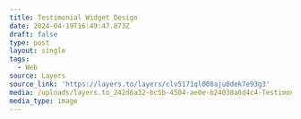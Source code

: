```yaml
---
title: Testimonial Widget Design
date: 2024-04-19T16:49:47.873Z
draft: false
type: post
layout: single
tags:
  - Web
source: Layers
source_link: 'https://layers.to/layers/clv5171ql008aju0dek7e93g3'
media: /uploads/layers.to_242d6a32-bc5b-4504-ae0e-b24038a6d4c4-Testimonials.png
media_type: image
---
```


